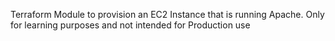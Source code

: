 Terraform Module to provision an EC2 Instance that is running Apache.
Only for learning purposes and not intended for Production use
